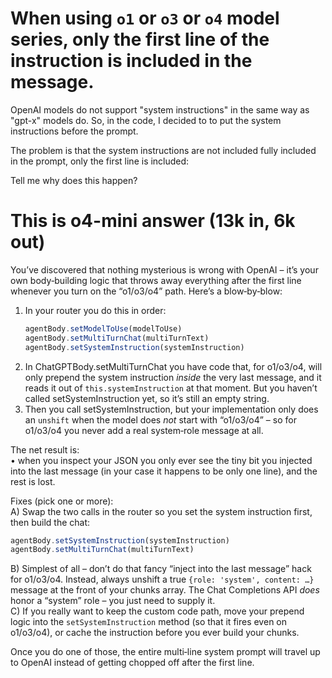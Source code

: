 # When using `o1` or `o3` or `o4` model series, only the first line of the instruction is included in the message.

OpenAI models do not support "system instructions" in the same way as "gpt-x" models do.
So, in the code, I decided to to put the system instructions before the prompt.

The problem is that the system instructions are not included fully included in the prompt, only the first line is included:

Tell me why does this happen?



# This is o4-mini answer (13k in, 6k out)

You’ve discovered that nothing mysterious is wrong with OpenAI – it’s your own body‐building logic that throws away everything after the first line whenever you turn on the “o1/o3/o4” path.  Here’s a blow‐by‐blow:

1) In your router you do this in order:
   ```ts
   agentBody.setModelToUse(modelToUse)
   agentBody.setMultiTurnChat(multiTurnText)
   agentBody.setSystemInstruction(systemInstruction)
   ```
2) In ChatGPTBody.setMultiTurnChat you have code that, for o1/o3/o4, will only prepend the system instruction _inside_ the very last message, and it reads it out of `this.systemInstruction` at that moment.  But you haven’t called setSystemInstruction yet, so it’s still an empty string.  
3) Then you call setSystemInstruction, but your implementation only does an `unshift` when the model does _not_ start with “o1/o3/o4” – so for o1/o3/o4 you never add a real system‐role message at all.  

The net result is:  
• when you inspect your JSON you only ever see the tiny bit you injected into the last message (in your case it happens to be only one line), and the rest is lost.  

Fixes (pick one or more):  
A) Swap the two calls in the router so you set the system instruction first, then build the chat:  
```ts
agentBody.setSystemInstruction(systemInstruction)
agentBody.setMultiTurnChat(multiTurnText)
```  
B) Simplest of all – don’t do that fancy “inject into the last message” hack for o1/o3/o4.  Instead, always unshift a true `{role: 'system', content: …}` message at the front of your chunks array.  The Chat Completions API _does_ honor a “system” role – you just need to supply it.  
C) If you really want to keep the custom code path, move your prepend logic into the `setSystemInstruction` method (so that it fires even on o1/o3/o4), or cache the instruction before you ever build your chunks.  

Once you do one of those, the entire multi‐line system prompt will travel up to OpenAI instead of getting chopped off after the first line.

